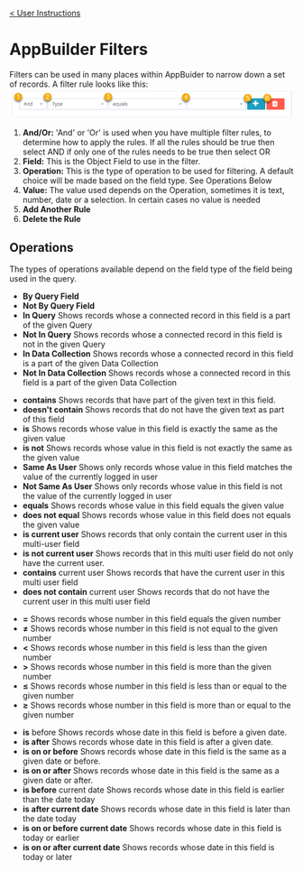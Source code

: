 [< User Instructions](../../index)

# AppBuilder Filters

Filters can be used in many places within AppBuider to narrow down a set of records. A filter rule looks like this:
![](./images/filters.png)

1. **And/Or:** 'And' or 'Or' is used when you have multiple filter rules, to determine how to apply the rules. If all the rules should be true then select AND if only one of the rules needs to be true then select OR
1. **Field:** This is the Object Field to use in the filter.
1. **Operation:** This is the type of operation to be used for filtering. A default choice will be made based on the field type. See Operations Below
1. **Value:** The value used depends on the Operation, sometimes it is text, number, date or a selection. In certain cases no value is needed
1. **Add Another Rule**
1. **Delete the Rule**

## Operations

The types of operations available depend on the field type of the field being used in the query.

- **By Query Field**
- **Not By Query Field**
- **In Query** Shows records whose a connected record in this field is a part of the given Query
- **Not In Query** Shows records whose a connected record in this field is not in the given Query
- **In Data Collection** Shows records whose a connected record in this field is a part of the given Data Collection
- **Not In Data Collection** Shows records whose a connected record in this field is a part of the given Data Collection

* **contains** Shows records that have part of the given text in this field.
* **doesn't contain** Shows records that do not have the given text as part of this field
* **is** Shows records whose value in this field is exactly the same as the given value
* **is not** Shows records whose value in this field is not exactly the same as the given value
* **Same As User** Shows only records whose value in this field matches the value of the currently logged in user
* **Not Same As User** Shows only records whose value in this field is not the value of the currently logged in user
* **equals** Shows records whose value in this field equals the given value
* **does not equal** Shows records whose value in this field does not equals the given value
* **is current user** Shows records that only contain the current user in this multi-user field
* **is not current user** Shows records that in this multi user field do not only have the current user.
* **contains** current user Shows records that have the current user in this multi user field
* **does not contain** current user Shows records that do not have the current user in this multi user field

- **=** Shows records whose number in this field equals the given number
- **≠** Shows records whose number in this field is not equal to the given number
- **<** Shows records whose number in this field is less than the given number
- **>** Shows records whose number in this field is more than the given number
- **≤** Shows records whose number in this field is less than or equal to the given number
- **≥** Shows records whose number in this field is more than or equal to the given number

* **is** before Shows records whose date in this field is before a given date.
* **is after** Shows records whose date in this field is after a given date.
* **is on or before** Shows records whose date in this field is the same as a given date or before.
* **is on or after** Shows records whose date in this field is the same as a given date or after.
* **is before** current date Shows records whose date in this field is earlier than the date today
* **is after current date** Shows records whose date in this field is later than the date today
* **is on or before current date** Shows records whose date in this field is today or earlier
* **is on or after current date** Shows records whose date in this field is today or later
